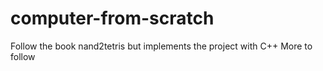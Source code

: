 # computer-from-scratch

Follow the book nand2tetris but implements the project with C++ More to follow
